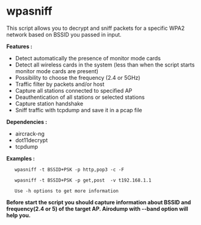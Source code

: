 # wpasniff



This script allows you to decrypt and sniff packets for a specific WPA2 network based on BSSID  you passed in input.

**Features :**

- Detect automatically the presence of monitor mode cards
- Detect all wireless cards in the system (less than when the script starts monitor mode cards are present)
- Possibility to choose the frequency (2.4 or 5GHz)
- Traffic filter by packets and/or host
- Capture all stations connected to specified AP
- Deauthentication of all stations or selected stations
- Capture station handshake 
- Sniff  traffic with tcpdump  and save it in a pcap file 

**Dependencies :**

- aircrack-ng
- dot11decrypt
- tcpdump

**Examples :**
	
	   wpasniff -t BSSID+PSK -p http,pop3 -c -F

	   wpasniff -t BSSID+PSK -p get,post  -v t192.168.1.1
	
	   Use -h options to get more information



**Before start the script you should capture information about BSSID and frequency(2.4 or 5) of the target AP. Airodump with --band option will help you.**
